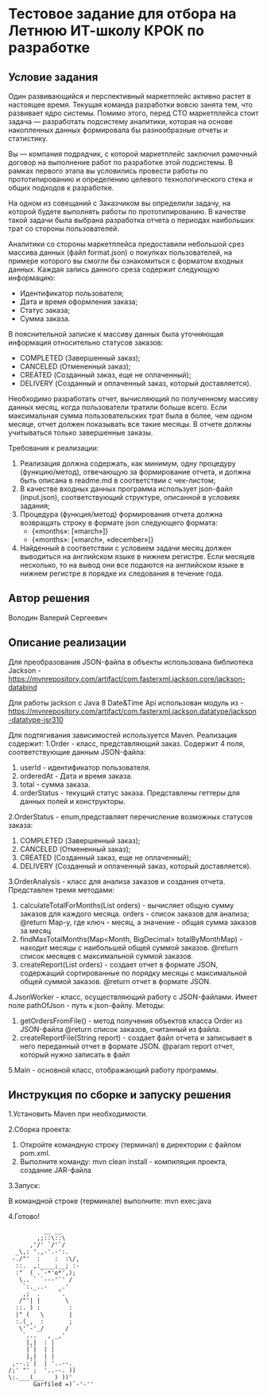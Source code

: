 # Тестовое задание для отбора на Летнюю ИТ-школу КРОК по разработке

## Условие задания

Один развивающийся и перспективный маркетплейс активно растет в настоящее время. Текущая команда разработки вовсю занята
тем, что развивает ядро системы. Помимо этого, перед CTO маркетплейса стоит задача — разработать подсистему аналитики,
которая на основе накопленных данных формировала бы разнообразные отчеты и статистику.

Вы — компания подрядчик, с которой маркетплейс заключил рамочный договор на выполнение работ по разработке этой
подсистемы. В рамках первого этапа вы условились провести работы по прототипированию и определению целевого
технологического стека и общих подходов к разработке.

На одном из совещаний с Заказчиком вы определили задачу, на которой будете выполнять работы по прототипированию. В
качестве такой задачи была выбрана разработка отчета о периодах наибольших трат со стороны пользователей.

Аналитики со стороны маркетплейса предоставили небольшой срез массива данных (файл format.json) о покупках
пользователей, на примере которого вы смогли бы ознакомиться с форматом входных данных. Каждая запись данного среза
содержит следующую информацию:

- Идентификатор пользователя;
- Дата и время оформления заказа;
- Статус заказа;
- Сумма заказа.

В пояснительной записке к массиву данных была уточняющая информация относительно статусов заказов:

- COMPLETED (Завершенный заказ);
- CANCELED (Отмененный заказ);
- CREATED (Созданный заказ, еще не оплаченный);
- DELIVERY (Созданный и оплаченный заказ, который доставляется).

Необходимо разработать отчет, вычисляющий по полученному массиву данных месяц, когда пользователи тратили больше всего.
Если максимальная сумма пользовательских трат была в более, чем одном месяце, отчет должен показывать все такие месяцы.
В отчете должны учитываться только завершенные заказы.

Требования к реализации:

1. Реализация должна содержать, как минимум, одну процедуру (функцию/метод), отвечающую за формирование отчета, и должна
   быть описана в readme.md в соответствии с чек-листом;
2. В качестве входных данных программа использует json-файл (input.json), соответствующий структуре, описанной в
   условиях задания;
3. Процедура (функция/метод) формирования отчета должна возвращать строку в формате json следующего формата:
    - {«months»: [«march»]}
    - {«months»: [«march», «december»]}
4. Найденный в соответствии с условием задачи месяц должен выводиться на английском языке в нижнем регистре. Если
   месяцев несколько, то на вывод они все подаются на английском языке в нижнем регистре в порядке их следования в
   течение года.

## Автор решения

Володин Валерий Cергеевич

## Описание реализации
Для преобразования JSON-файла в объекты использована библиотека Jackson - https://mvnrepository.com/artifact/com.fasterxml.jackson.core/jackson-databind

Для работы jackson с Java 8 Date&Time Api использован модуль из - https://mvnrepository.com/artifact/com.fasterxml.jackson.datatype/jackson-datatype-jsr310

Для подтягивания зависимостей используется Maven.
Реализация содержит:
1.Order - класс, представляющий заказ. Содержит 4 поля, соответствующие данным JSON-файла:

1) userId - идентификатор пользователя.
2) orderedAt - Дата и время заказа.
3) total - сумма заказа.
4) orderStatus - текущий статус заказа.
   Представлены геттеры для данных полей и конструкторы.

2.OrderStatus - enum,представляет перечисление возможных статусов заказа:

1) COMPLETED (Завершенный заказ);
2) CANCELED (Отмененный заказ);
3) CREATED (Созданный заказ, еще не оплаченный);
4) DELIVERY (Созданный и оплаченный заказ, который доставляется).

3.OrderAnalysis - класс для анализа заказов и создания отчета.
Представлен тремя методами:
1) calculateTotalForMonths(List<Order> orders) - вычисляет общую сумму заказов для каждого месяца.
   orders - список заказов для анализа; @return Map-у, где ключ - месяц, а значение - общая сумма заказов за месяц
2) findMaxTotalMonths(Map<Month, BigDecimal> totalByMonthMap) - находит месяцы с наибольшей общей суммой заказов.
   @return список месяцев с максимальной суммой заказов.
3) createReport(List<Order> orders) - создает отчет в формате JSON, содержащий сортированные по порядку 
месяцы с максимальной общей суммой заказов.
@return отчет в формате JSON.

4.JsonWorker - класс, осуществляющий работу с JSON-файлами. Имеет поле pathOfJson -  путь к json-файлу.
Методы:
1) getOrdersFromFile() - метод получения объектов класса Order из JSON-файла
   @return список заказов, считанный из файла.
2) createReportFile(String report) - создает файл отчета и записывает в него переданный отчет в формате JSON.
@param report отчет, который нужно записать в файл

5.Main - основной класс, отображающий работу программы.

## Инструкция по сборке и запуску решения
1.Установить Maven при необходимости.

2.Сборка проекта:
1) Откройте командную строку (терминал) в директории с файлом pom.xml.
2) Выполните команду: mvn clean install - компиляция проекта, создание JAR-файла

3.Запуск:

В командной строке (терминале) выполните: mvn exec:java

4.Готово!

              __ __
            ,;::\::\
          ,'/' `/'`/
      _\,: '.,-'.-':.
     -./"'  :    :  :\/,
      ::.  ,:____;__; :-
      :"  ( .`-*'o*',);
       \.. ` `---'`' /
        `:._..-   _.'
        ,;  .     `.
       /"'| |       \
      ::. ) :        :
      |" (   \       |
      :.(_,  :       ;
       \'`-'_/      /
        `...   , _,'
         |,|  : |
         |`|  | |
         |,|  | |
     ,--.;`|  | '..--.
    /;' "' ;  '..--. ))
    \:.___(___   ) ))'
           Garfiled =)`-'-''
